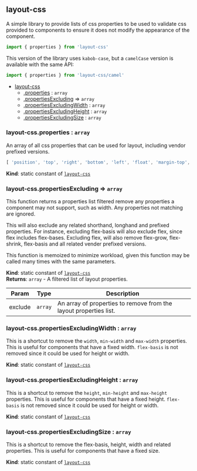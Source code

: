 <a name="module_layout-css"></a>

## layout-css
A simple library to provide lists of css properties to be used to
validate css provided to components to ensure it does not modify the
appearance of the component.
```js
import { properties } from 'layout-css'
```
This version of the library uses `kabob-case`, but a `camelCase` version
is available with the same API:
```js
import { properties } from 'layout-css/camel'
```


* [layout-css](#module_layout-css)
    * [.properties](#module_layout-css.properties) : <code>array</code>
    * [.propertiesExcluding](#module_layout-css.propertiesExcluding) ⇒ <code>array</code>
    * [.propertiesExcludingWidth](#module_layout-css.propertiesExcludingWidth) : <code>array</code>
    * [.propertiesExcludingHeight](#module_layout-css.propertiesExcludingHeight) : <code>array</code>
    * [.propertiesExcludingSize](#module_layout-css.propertiesExcludingSize) : <code>array</code>

<a name="module_layout-css.properties"></a>

### layout-css.properties : <code>array</code>
An array of all css properties that can be used for layout, including vendor
prefixed versions.
```js
[ 'position', 'top', 'right', 'bottom', 'left', 'float', 'margin-top', ... ]
```

**Kind**: static constant of [<code>layout-css</code>](#module_layout-css)  
<a name="module_layout-css.propertiesExcluding"></a>

### layout-css.propertiesExcluding ⇒ <code>array</code>
This function returns a properties list filtered remove any properties a component may
not support, such as width. Any properties not matching are ignored.

This will also exclude any related shorthand,
longhand and prefixed properties. For instance, excluding flex-basis will
also exclude flex, since flex includes flex-bases. Excluding flex, will also
remove flex-grow, flex-shrink, flex-basis and all related vender prefixed
versions.

This function is memoized to minimize workload, given this function may be
called many times with the same parameters.

**Kind**: static constant of [<code>layout-css</code>](#module_layout-css)  
**Returns**: <code>array</code> - A filtered list of layout properties.  

| Param | Type | Description |
| --- | --- | --- |
| exclude | <code>array</code> | An array of properties to remove from the layout properties list. |

<a name="module_layout-css.propertiesExcludingWidth"></a>

### layout-css.propertiesExcludingWidth : <code>array</code>
This is a shortcut to remove the `width`, `min-width` and `max-width` properties.
This is useful for components that have a fixed width. `flex-basis` is not
removed since it could be used for height or width.

**Kind**: static constant of [<code>layout-css</code>](#module_layout-css)  
<a name="module_layout-css.propertiesExcludingHeight"></a>

### layout-css.propertiesExcludingHeight : <code>array</code>
This is a shortcut to remove the `height`, `min-height` and `max-height` properties.
This is useful for components that have a fixed height. `flex-basis` is not
removed since it could be used for height or width.

**Kind**: static constant of [<code>layout-css</code>](#module_layout-css)  
<a name="module_layout-css.propertiesExcludingSize"></a>

### layout-css.propertiesExcludingSize : <code>array</code>
This is a shortcut to remove the flex-basis, height, width and related properties.
This is useful for components that have a fixed size.

**Kind**: static constant of [<code>layout-css</code>](#module_layout-css)  
